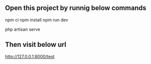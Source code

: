 ## Open this project by runnig below commands

npm ci
npm install
npm run dev

php artisan serve

## Then visit below url

http://127.0.0.1:8000/test

